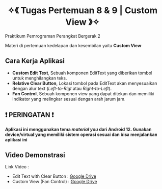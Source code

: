 <h1 align="center">✧《 Tugas Pertemuan 8 & 9 | Custom View 》✧</h1>
Praktikum Pemrograman Perangkat Bergerak 2

Materi di pertemuan kedelapan dan kesembilan yaitu <strong>Custom View</strong>

## Cara Kerja Aplikasi
- **Custom Edit Text**, Sebuah komponen EditText yang diberikan tombol untuk menghilangkan teks.
- **Relative Clear Button**, Lokasi tombol pada EditText akan menyesuaikan  dengan alur text (*Left-to-Rigt* atau *Right-to-Left*).
- **Fan Control**, Sebuah komponen view yang dapat ditekan dan memiliki indikator yang melingkar sesuai dengan arah jarum jam.

## ❗ PERINGATAN ❗
**Aplikasi ini menggunakan tema *material you* dari Android 12. Gunakan device/virtual yang memiliki sistem operasi sesuai dan bisa menjalankan aplikasi ini**

## Video Demonstrasi

Link Video : 
- Edit Text with Clear Button : [Google Drive](https://drive.google.com/file/d/1QZEzzFxdzSqzeO4qJ12nY94fc-u0IRwY/view?usp=sharing)
- Custom View (Fan Control) : [Google Drive](https://drive.google.com/file/d/1PtGOT0Dmm0FpzzzFyKnjnWDC34wKY48S/view?usp=sharing)
